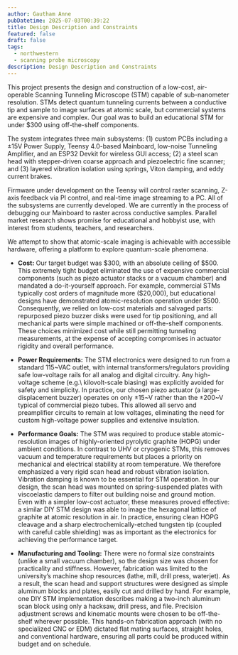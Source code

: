 ```yaml
---
author: Gautham Anne
pubDatetime: 2025-07-03T00:39:22
title: Design Description and Constraints
featured: false
draft: false
tags:
  - northwestern
  - scanning probe microscopy
description: Design Description and Constraints
---
```


This project presents the design and construction of a low-cost, air-operable Scanning Tunneling Microscope (STM) capable of sub-nanometer resolution. STMs detect quantum tunneling currents between a conductive tip and sample to image surfaces at atomic scale, but commercial systems are expensive and complex. Our goal was to build an educational STM for under \$300 using off-the-shelf components.

The system integrates three main subsystems: (1) custom PCBs including a ±15V Power Supply, Teensy 4.0-based Mainboard, low-noise Tunneling Amplifier, and an ESP32 Devkit for wireless GUI access; (2) a steel scan head with stepper-driven coarse approach and piezoelectric fine scanner; and (3) layered vibration isolation using springs, Viton damping, and eddy current brakes.

Firmware under development on the Teensy will control raster scanning, Z-axis feedback via PI control, and real-time image streaming to a PC. All of the subsystems are currently developed. We are currently in the process of debugging our Mainboard to raster across conductive samples. Parallel market research shows promise for educational and hobbyist use, with interest from students, teachers, and researchers.

We attempt to show that atomic-scale imaging is achievable with accessible hardware, offering a platform to explore quantum-scale phenomena.

- **Cost:** Our target budget was \$300, with an absolute ceiling of \$500. This extremely tight budget eliminated the use of expensive commercial components (such as piezo actuator stacks or a vacuum chamber) and mandated a do-it-yourself approach. For example, commercial STMs typically cost orders of magnitude more (\$20,000), but educational designs have demonstrated atomic-resolution operation under \$500. Consequently, we relied on low-cost materials and salvaged parts: repurposed piezo buzzer disks were used for tip positioning, and all mechanical parts were simple machined or off-the-shelf components. These choices minimized cost while still permitting tunneling measurements, at the expense of accepting compromises in actuator rigidity and overall performance.

- **Power Requirements:** The STM electronics were designed to run from a standard 115~VAC outlet, with internal transformers/regulators providing safe low-voltage rails for all analog and digital circuitry. Any high-voltage scheme (e.g.\ kilovolt-scale biasing) was explicitly avoided for safety and simplicity. In practice, our chosen piezo actuator (a large-displacement buzzer) operates on only ±15~V rather than the ±200~V typical of commercial piezo tubes. This allowed all servo and preamplifier circuits to remain at low voltages, eliminating the need for custom high-voltage power supplies and extensive insulation.

- **Performance Goals:** The STM was required to produce stable atomic-resolution images of highly-oriented pyrolytic graphite (HOPG) under ambient conditions. In contrast to UHV or cryogenic STMs, this removes vacuum and temperature requirements but places a priority on mechanical and electrical stability at room temperature. We therefore emphasized a very rigid scan head and robust vibration isolation. Vibration damping is known to be essential for STM operation. In our design, the scan head was mounted on spring-suspended plates with viscoelastic dampers to filter out building noise and ground motion. Even with a simpler low-cost actuator, these measures proved effective: a similar DIY STM design was able to image the hexagonal lattice of graphite at atomic resolution in air. In practice, ensuring clean HOPG cleavage and a sharp electrochemically-etched tungsten tip (coupled with careful cable shielding) was as important as the electronics for achieving the performance target.

- **Manufacturing and Tooling:** There were no formal size constraints (unlike a small vacuum chamber), so the design size was chosen for practicality and stiffness. However, fabrication was limited to the university’s machine shop resources (lathe, mill, drill press, waterjet). As a result, the scan head and support structures were designed as simple aluminum blocks and plates, easily cut and drilled by hand. For example, one DIY STM implementation describes making a two-inch aluminum scan block using only a hacksaw, drill press, and file. Precision adjustment screws and kinematic mounts were chosen to be off-the-shelf wherever possible. This hands-on fabrication approach (with no specialized CNC or EDM) dictated flat mating surfaces, straight holes, and conventional hardware, ensuring all parts could be produced within budget and on schedule.
